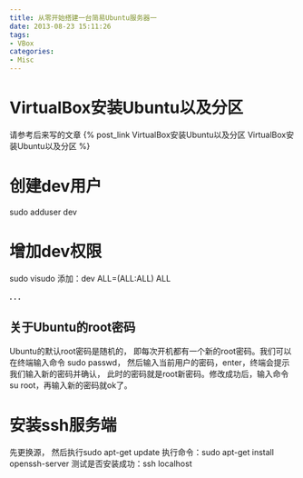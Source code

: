 ```yaml
---
title: 从零开始搭建一台简易Ubuntu服务器一
date: 2013-08-23 15:11:26
tags:
- VBox
categories:
- Misc
---
```


# VirtualBox安装Ubuntu以及分区

请参考后来写的文章 {% post_link VirtualBox安装Ubuntu以及分区 VirtualBox安装Ubuntu以及分区  %}


# 创建dev用户

sudo adduser dev




# 增加dev权限

sudo visudo 添加：dev ALL=(ALL:ALL) ALL

**. . .**<!-- more -->


关于Ubuntu的root密码
------
Ubuntu的默认root密码是随机的，
即每次开机都有一个新的root密码。我们可以在终端输入命令 sudo passwd，
然后输入当前用户的密码，enter，终端会提示我们输入新的密码并确认，
此时的密码就是root新密码。修改成功后，输入命令 su root，再输入新的密码就ok了。




# 安装ssh服务端

先更换源， 然后执行sudo apt-get update
执行命令：sudo apt-get install openssh-server
测试是否安装成功：ssh localhost



